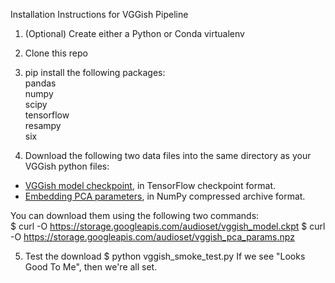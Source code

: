 Installation Instructions for VGGish Pipeline

1) (Optional) Create either a Python or Conda virtualenv  
2) Clone this repo  
3) pip install the following packages:  
pandas  
numpy  
scipy  
tensorflow  
resampy  
six  

4) Download the following two data files into the same directory as your VGGish python files:

* [VGGish model checkpoint](https://storage.googleapis.com/audioset/vggish_model.ckpt),
  in TensorFlow checkpoint format.
* [Embedding PCA parameters](https://storage.googleapis.com/audioset/vggish_pca_params.npz),
  in NumPy compressed archive format.

You can download them using the following two commands:  
$ curl -O https://storage.googleapis.com/audioset/vggish_model.ckpt
$ curl -O https://storage.googleapis.com/audioset/vggish_pca_params.npz

5) Test the download
$ python vggish_smoke_test.py
If we see "Looks Good To Me", then we're all set.

